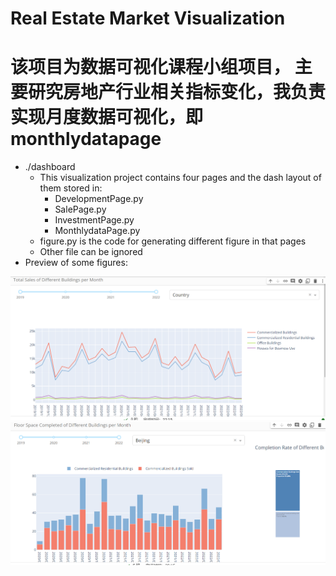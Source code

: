 # Real Estate Market Visualization
# 该项目为数据可视化课程小组项目， 主要研究房地产行业相关指标变化，我负责实现月度数据可视化，即monthlydatapage
* ./dashboard
  * This visualization project contains four pages and the dash layout of them stored in: 
    * DevelopmentPage.py
    * SalePage.py 
    * InvestmentPage.py
    * MonthlydataPage.py
  * figure.py is the code for generating different figure in that pages
  * Other file can be ignored
* Preview of some figures:

![图片](preview1.png)
![图片](preview2.png)
